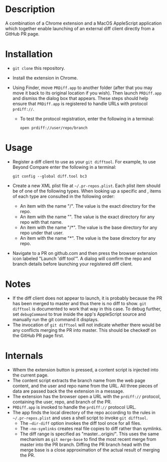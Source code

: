# Description

A combination of a Chrome extension and a MacOS AppleScript application which together enable launching of an external diff client directly from a GitHub PR page.

# Installation

* `git clone` this repository.

* Install the extension in Chrome.

* Using Finder, move `PRDiff.app` to another folder (after that you may move it back to its original location if you wish).  Then launch `PRDiff.app` and dismiss the dialog box that appears.  These steps should help ensure that `PRDiff.app` is registered to handle URLs with protocol `prdiff://`.

  * To test the protocol registration, enter the following in a terminal:

    ```shell
    open prdiff://user/repo/branch
    ```

# Usage

* Register a diff client to use as your `git difftool`.  For example, to use Beyond Compare enter the following in a terminal:

  ```shell
  git config --global diff.tool bc3
  ```

* Create a new XML plist file at `~/.pr-repos.plist`.  Each plist item should be of one of the following types.  When looking up a specific <user> and <repo>, items of each type are consulted in the following order:

  * An item with the name "<user>/<repo>".  The value is the exact directory for the repo.
  * An item with the name "<repo>".  The value is the exact directory for any repo with that name.
  * An item with the name "<user>/*".  The value is the base directory for any repo under that user.
  * An item with the name "*".  The value is the base directory for any repo.

* Navigate to a PR on github.com and then press the browser extension icon labeled "Launch 'diff tool'".  A dialog will comfirm the repo and branch details before launching your registered diff client.

# Notes

* If the diff client does not appear to launch, it is probably because the PR has been merged to master and thus there is no diff to show.  `git difftool` is documented to work that way in this case.  To debug further, set `debugCommand` to true inside the app's AppleScript source and manually run the git command it displays.
* The invocation of `git difftool` will not indicate whether there would be any conflicts merging the PR into master.  This should be checkedf on the GitHub PR page first.

# Internals

* Whem the extension button is pressed, a content script is injected into the current page.
* The content script extracts the branch name from the web page content, and the user and repo name from the URL.  All three pieces of data are passed back the the extension in a message.
* The extension has the browser open a URL with the `prdiff://` protocol, containing the user, repo, and branch of the PR.
* `PRDiff.app` is invoked to handle the `prdiff://` protocol URL.
* The app finds the local directory of the repo according to the rules in `~/.pr-repos.plist` and uses a shell script to invoke `git difftool`.
  * The `—dir-diff` option invokes the diff tool once for all files.
  * The `—no-symlinks` creates real file copies to diff rather than symlinks.
  * The diff range is specified as "master...origin/<branch>".  This uses the same mechanism as `git merge-base` to find the most recent merge from master into the PR branch.  Diffing the PR branch head with the merge base is a close approximation of the actual result of merging the PR.
